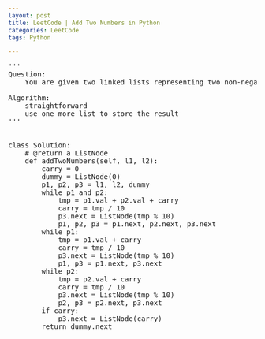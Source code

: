 ```yaml
---
layout: post
title: LeetCode | Add Two Numbers in Python
categories: LeetCode
tags: Python

---
```

<!-- import js for mathjax -->
<script src="http://cdn.mathjax.org/mathjax/latest/MathJax.js?config=default"></script>
<script type="text/x-mathjax-config">
MathJax.Hub.Config({
tex2jax: {inlineMath: [['$','$'], ['\\(','\\)']]}
});
</script>


<pre>
'''
Question:
    You are given two linked lists representing two non-negative numbers. The digits are stored in reverse order and each of their nodes contain a single digit. Add the two numbers and return it as a linked list.

Algorithm:
    straightforward
    use one more list to store the result
'''


class Solution:
    # @return a ListNode
    def addTwoNumbers(self, l1, l2):
        carry = 0
        dummy = ListNode(0)
        p1, p2, p3 = l1, l2, dummy
        while p1 and p2:
            tmp = p1.val + p2.val + carry
            carry = tmp / 10
            p3.next = ListNode(tmp % 10)
            p1, p2, p3 = p1.next, p2.next, p3.next
        while p1:
            tmp = p1.val + carry
            carry = tmp / 10
            p3.next = ListNode(tmp % 10)
            p1, p3 = p1.next, p3.next
        while p2:
            tmp = p2.val + carry
            carry = tmp / 10
            p3.next = ListNode(tmp % 10)
            p2, p3 = p2.next, p3.next
        if carry:
            p3.next = ListNode(carry)
        return dummy.next
</pre>
